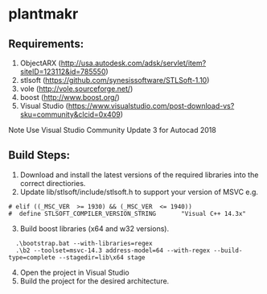 plantmakr
=========

Requirements:
---------
  1. ObjectARX (http://usa.autodesk.com/adsk/servlet/item?siteID=123112&id=785550)
  2. stlsoft (https://github.com/synesissoftware/STLSoft-1.10)
  3. vole (http://vole.sourceforge.net/)
  4. boost (http://www.boost.org/)
  5. Visual Studio (https://www.visualstudio.com/post-download-vs?sku=community&clcid=0x409)

  Note Use Visual Studio Community Update 3 for Autocad 2018

Build Steps:
---------
  1. Download and install the latest versions of the required libraries into the correct directiories.
  2. Update lib/stlsoft/include/stlsoft.h to support your version of MSVC
  e.g.
  ~~~
  # elif ((_MSC_VER  >= 1930) && (_MSC_VER  <= 1940))
  #  define STLSOFT_COMPILER_VERSION_STRING       "Visual C++ 14.3x"
  ~~~
  3. Build boost libraries (x64 and w32 versions).
  ```
    .\bootstrap.bat --with-libraries=regex
    .\b2 --toolset=msvc-14.3 address-model=64 --with-regex --build-type=complete --stagedir=lib\x64 stage
  ```
  4. Open the project in Visual Studio
  5. Build the project for the desired architecture.
